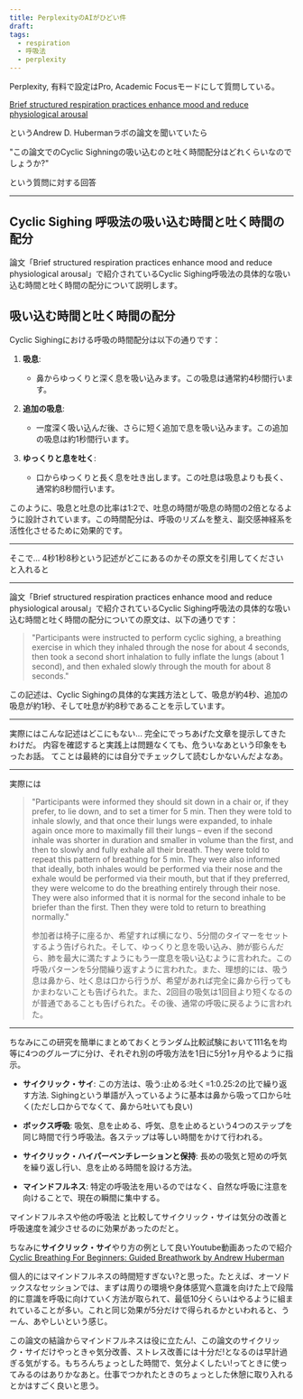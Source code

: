 ```yaml
---
title: PerplexityのAIがひどい件
draft: 
tags:
  - respiration
  - 呼吸法
  - perplexity
---
```



Perplexity, 有料で設定はPro, Academic Focusモードにして質問している。

[Brief structured respiration practices enhance mood and reduce physiological arousal](https://doi.org/10.1016%2Fj.xcrm.2022.100895)

というAndrew D. Hubermanラボの論文を聞いていたら

"この論文でのCyclic Sighningの吸い込むのと吐く時間配分はどれくらいなのでしょうか?"

という質問に対する回答

---

## Cyclic Sighing 呼吸法の吸い込む時間と吐く時間の配分

論文「Brief structured respiration practices enhance mood and reduce physiological arousal」で紹介されているCyclic Sighing呼吸法の具体的な吸い込む時間と吐く時間の配分について説明します。

## 吸い込む時間と吐く時間の配分

Cyclic Sighingにおける呼吸の時間配分は以下の通りです：

1. **吸息**:
    
    - 鼻からゆっくりと深く息を吸い込みます。この吸息は通常約4秒間行います。
    
2. **追加の吸息**:
    
    - 一度深く吸い込んだ後、さらに短く追加で息を吸い込みます。この追加の吸息は約1秒間行います。
    
3. **ゆっくりと息を吐く**:
    
    - 口からゆっくりと長く息を吐き出します。この吐息は吸息よりも長く、通常約8秒間行います。
    

このように、吸息と吐息の比率は1:2で、吐息の時間が吸息の時間の2倍となるように設計されています。この時間配分は、呼吸のリズムを整え、副交感神経系を活性化させるために効果的です。


---


そこで...
4秒1秒8秒という記述がどこにあるのかその原文を引用してください
と入れると

--- 
論文「Brief structured respiration practices enhance mood and reduce physiological arousal」で紹介されているCyclic Sighing呼吸法の具体的な吸い込む時間と吐く時間の配分についての原文は、以下の通りです：

> "Participants were instructed to perform cyclic sighing, a breathing exercise in which they inhaled through the nose for about 4 seconds, then took a second short inhalation to fully inflate the lungs (about 1 second), and then exhaled slowly through the mouth for about 8 seconds."

この記述は、Cyclic Sighingの具体的な実践方法として、吸息が約4秒、追加の吸息が約1秒、そして吐息が約8秒であることを示しています[](https://www.ncbi.nlm.nih.gov/pmc/articles/PMC9873947/)。

---

実際にはこんな記述はどこにもない...
完全にでっちあげた文章を提示してきたわけだ。
内容を確認すると実践上は問題なくても、危ういなあという印象をもったお話。
てことは最終的には自分でチェックして読むしかないんだよなあ。

--- 
実際には

> "Participants were informed they should sit down in a chair or, if they prefer, to lie down, and to set a timer for 5 min. Then they were told to inhale slowly, and that once their lungs were expanded, to inhale again once more to maximally fill their lungs – even if the second inhale was shorter in duration and smaller in volume than the first, and then to slowly and fully exhale all their breath. They were told to repeat this pattern of breathing for 5 min. They were also informed that ideally, both inhales would be performed via their nose and the exhale would be performed via their mouth, but that if they preferred, they were welcome to do the breathing entirely through their nose. They were also informed that it is normal for the second inhale to be briefer than the first. Then they were told to return to breathing normally."
> 
> 参加者は椅子に座るか、希望すれば横になり、5分間のタイマーをセットするよう告げられた。そして、ゆっくりと息を吸い込み、肺が膨らんだら、肺を最大に満たすようにもう一度息を吸い込むように言われた。この呼吸パターンを5分間繰り返すように言われた。また、理想的には、吸う息は鼻から、吐く息は口から行うが、希望があれば完全に鼻から行ってもかまわないことも告げられた。また、2回目の吸気は1回目より短くなるのが普通であることも告げられた。その後、通常の呼吸に戻るように言われた。


---

ちなみにこの研究を簡単にまとめておくとランダム比較試験において111名を均等に4つのグループに分け、それぞれ別の呼吸方法を1日に5分1ヶ月やるように指示。

- **サイクリック・サイ**: この方法は、吸う:止める:吐く=1:0.25:2の比で繰り返す方法. Sighingという単語が入っているように基本は鼻から吸って口から吐く(ただし口からでなくて、鼻から吐いても良い)
    
- **ボックス呼吸**: 吸気、息を止める、呼気、息を止めるという4つのステップを同じ時間で行う呼吸法。各ステップは等しい時間をかけて行われる。
    
- **サイクリック・ハイパーベンチレーションと保持**: 長めの吸気と短めの呼気を繰り返し行い、息を止める時間を設ける方法。

- **マインドフルネス**: 特定の呼吸法を用いるのではなく、自然な呼吸に注意を向けることで、現在の瞬間に集中する。

マインドフルネスや他の呼吸法 と比較してサイクリック・サイは気分の改善と呼吸速度を減少させるのに効果があったのだと。

ちなみに**サイクリック・サイ**やり方の例として良いYoutube動画あったので紹介
[Cyclic Breathing For Beginners: Guided Breathwork by Andrew Huberman](https://youtu.be/P2rg7c0EQoE?si=9O2nJtCcXpaYbe6z)


個人的にはマインドフルネスの時間短すぎない?と思った。たとえば、オーソドックスなセッションでは、まずは周りの環境や身体感覚へ意識を向けた上で段階的に意識を呼吸に向けていく方法が取られて、最低10分くらいはやるように組まれていることが多い。これと同じ効果が5分だけで得られるかといわれると、うーん、あやしいという感じ。

この論文の結論からマインドフルネスは役に立たん!、この論文のサイクリック・サイだけやっときゃ気分改善、ストレス改善には十分だ!となるのは早計過ぎる気がする。もちろんちょっとした時間で、気分よくしたい!ってときに使ってみるのはありかなあと。仕事でつかれたときのちょっとした休憩に取り入れるとかはすごく良いと思う。
